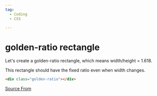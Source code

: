```yaml
---
tag:
  - Coding
  - CSS

---
```

  
# golden-ratio rectangle

Let's create a golden-ratio rectangle, which means width/height = 1.618.

This rectangle should have the fixed ratio even when width changes.

```html
<div class="golden-ratio"></div>
```


[Source From](https://bigfrontend.dev/css/golden-ratio-rectangle)

  